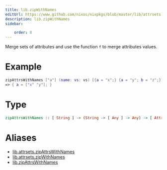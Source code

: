 ```yaml
---
title: lib.zipWithNames
editUrl: https://www.github.com/nixos/nixpkgs/blob/master/lib/attrsets.nix#L879C5
description: lib.zipWithNames
sidebar:

    order: 8
---
```


Merge sets of attributes and use the function `f` to merge attributes
values.

# Example

```nix
zipAttrsWithNames ["a"] (name: vs: vs) [{a = "x";} {a = "y"; b = "z";}]
=> { a = ["x" "y"]; }
```

# Type

```haskell
zipAttrsWithNames :: [ String ] -> (String -> [ Any ] -> Any) -> [ AttrSet ] -> AttrSet
```


# Aliases

- [lib.attrsets.zipAttrsWithNames](/reference/libattrsets.zipAttrsWithNames)
- [lib.attrsets.zipWithNames](/reference/libattrsets.zipWithNames)
- [lib.zipAttrsWithNames](/reference/libzipAttrsWithNames)


